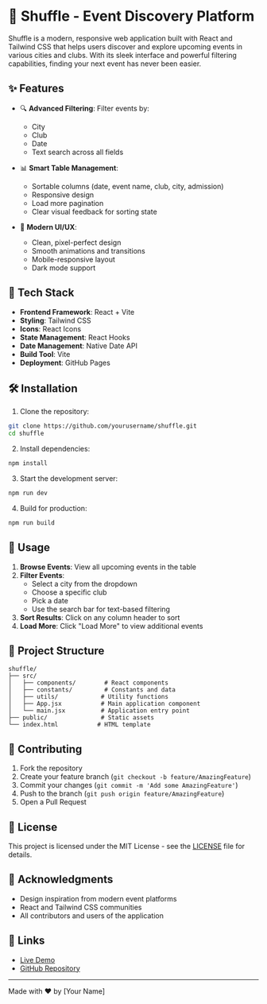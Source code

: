 # 🎵 Shuffle - Event Discovery Platform

Shuffle is a modern, responsive web application built with React and Tailwind CSS that helps users discover and explore upcoming events in various cities and clubs. With its sleek interface and powerful filtering capabilities, finding your next event has never been easier.

## ✨ Features

- 🔍 **Advanced Filtering**: Filter events by:
  - City
  - Club
  - Date
  - Text search across all fields

- 📊 **Smart Table Management**:
  - Sortable columns (date, event name, club, city, admission)
  - Responsive design
  - Load more pagination
  - Clear visual feedback for sorting state

- 🎨 **Modern UI/UX**:
  - Clean, pixel-perfect design
  - Smooth animations and transitions
  - Mobile-responsive layout
  - Dark mode support

## 🚀 Tech Stack

- **Frontend Framework**: React + Vite
- **Styling**: Tailwind CSS
- **Icons**: React Icons
- **State Management**: React Hooks
- **Date Management**: Native Date API
- **Build Tool**: Vite
- **Deployment**: GitHub Pages

## 🛠️ Installation

1. Clone the repository:
```bash
git clone https://github.com/yourusername/shuffle.git
cd shuffle
```

2. Install dependencies:
```bash
npm install
```

3. Start the development server:
```bash
npm run dev
```

4. Build for production:
```bash
npm run build
```

## 🎯 Usage

1. **Browse Events**: View all upcoming events in the table
2. **Filter Events**: 
   - Select a city from the dropdown
   - Choose a specific club
   - Pick a date
   - Use the search bar for text-based filtering
3. **Sort Results**: Click on any column header to sort
4. **Load More**: Click "Load More" to view additional events

## 📁 Project Structure

```
shuffle/
├── src/
│   ├── components/        # React components
│   ├── constants/         # Constants and data
│   ├── utils/            # Utility functions
│   ├── App.jsx           # Main application component
│   └── main.jsx          # Application entry point
├── public/               # Static assets
└── index.html           # HTML template
```

## 🤝 Contributing

1. Fork the repository
2. Create your feature branch (`git checkout -b feature/AmazingFeature`)
3. Commit your changes (`git commit -m 'Add some AmazingFeature'`)
4. Push to the branch (`git push origin feature/AmazingFeature`)
5. Open a Pull Request

## 📝 License

This project is licensed under the MIT License - see the [LICENSE](LICENSE) file for details.

## 🙏 Acknowledgments

- Design inspiration from modern event platforms
- React and Tailwind CSS communities
- All contributors and users of the application

## 🔗 Links

- [Live Demo](https://yourusername.github.io/shuffle)
- [GitHub Repository](https://github.com/yourusername/shuffle)

---

Made with ❤️ by [Your Name]

